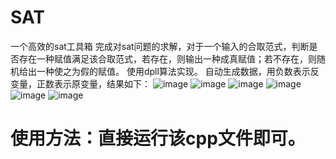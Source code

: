 # SAT
一个高效的sat工具箱
完成对sat问题的求解，对于一个输入的合取范式，判断是否存在一种赋值满足该合取范式，若存在，则输出一种成真赋值；若不存在，则随机给出一种使之为假的赋值。
使用dpll算法实现。
自动生成数据，用负数表示反变量，正数表示原变量，结果如下：
![image](https://github.com/malaozei/SAT/assets/94264539/d0f23215-f74a-4de6-b6a2-bdf8169f038c)
![image](https://github.com/malaozei/SAT/assets/94264539/f5299c3e-35c5-41a3-91ab-bda5cf8bd6c1)
![image](https://github.com/malaozei/SAT/assets/94264539/3b50f699-a401-4130-9c4d-dad337c10ac3)
![image](https://github.com/malaozei/SAT/assets/94264539/69d8af28-2253-4bb0-837e-6cde63b05ffc)
![image](https://github.com/malaozei/SAT/assets/94264539/1b78a24e-d905-43bf-9485-35243d0b00d3)
![image](https://github.com/malaozei/SAT/assets/94264539/0258caa7-61b9-4102-99f4-135697184658)
# 使用方法：直接运行该cpp文件即可。
